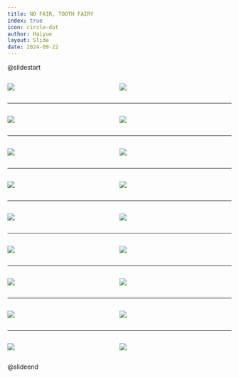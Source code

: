 ```yaml
---
title: NO FAIR, TOOTH FAIRY
index: true
icon: circle-dot
author: Haiyue
layout: Slide
date: 2024-09-22
---
```

 
@slidestart

<div style="display:flex">
<div style="flex:1">

![](https://raw.githubusercontent.com/yclord/reading/refs/heads/master/english/Level-S/NO%20FAIR,%20TOOTH%20FAIRY/001.webp)
</div>
<div style="flex:1">

![](https://raw.githubusercontent.com/yclord/reading/refs/heads/master/english/Level-S/NO%20FAIR,%20TOOTH%20FAIRY/002.webp)
</div>
</div>

---

<div style="display:flex">
<div style="flex:1">

![](https://raw.githubusercontent.com/yclord/reading/refs/heads/master/english/Level-S/NO%20FAIR,%20TOOTH%20FAIRY/003.webp)
</div>
<div style="flex:1">

![](https://raw.githubusercontent.com/yclord/reading/refs/heads/master/english/Level-S/NO%20FAIR,%20TOOTH%20FAIRY/004.webp)
</div>
</div>

---

<div style="display:flex">
<div style="flex:1">

![](https://raw.githubusercontent.com/yclord/reading/refs/heads/master/english/Level-S/NO%20FAIR,%20TOOTH%20FAIRY/005.webp)
</div>
<div style="flex:1">

![](https://raw.githubusercontent.com/yclord/reading/refs/heads/master/english/Level-S/NO%20FAIR,%20TOOTH%20FAIRY/006.webp)
</div>
</div>

---

<div style="display:flex">
<div style="flex:1">

![](https://raw.githubusercontent.com/yclord/reading/refs/heads/master/english/Level-S/NO%20FAIR,%20TOOTH%20FAIRY/007.webp)
</div>
<div style="flex:1">

![](https://raw.githubusercontent.com/yclord/reading/refs/heads/master/english/Level-S/NO%20FAIR,%20TOOTH%20FAIRY/008.webp)
</div>
</div>

---

<div style="display:flex">
<div style="flex:1">

![](https://raw.githubusercontent.com/yclord/reading/refs/heads/master/english/Level-S/NO%20FAIR,%20TOOTH%20FAIRY/009.webp)
</div>
<div style="flex:1">

![](https://raw.githubusercontent.com/yclord/reading/refs/heads/master/english/Level-S/NO%20FAIR,%20TOOTH%20FAIRY/010.webp)
</div>
</div>

---

<div style="display:flex">
<div style="flex:1">

![](https://raw.githubusercontent.com/yclord/reading/refs/heads/master/english/Level-S/NO%20FAIR,%20TOOTH%20FAIRY/011.webp)
</div>
<div style="flex:1">

![](https://raw.githubusercontent.com/yclord/reading/refs/heads/master/english/Level-S/NO%20FAIR,%20TOOTH%20FAIRY/012.webp)
</div>
</div>

---

<div style="display:flex">
<div style="flex:1">

![](https://raw.githubusercontent.com/yclord/reading/refs/heads/master/english/Level-S/NO%20FAIR,%20TOOTH%20FAIRY/013.webp)
</div>
<div style="flex:1">

![](https://raw.githubusercontent.com/yclord/reading/refs/heads/master/english/Level-S/NO%20FAIR,%20TOOTH%20FAIRY/014.webp)
</div>
</div>

---

<div style="display:flex">
<div style="flex:1">

![](https://raw.githubusercontent.com/yclord/reading/refs/heads/master/english/Level-S/NO%20FAIR,%20TOOTH%20FAIRY/015.webp)
</div>
<div style="flex:1">

![](https://raw.githubusercontent.com/yclord/reading/refs/heads/master/english/Level-S/NO%20FAIR,%20TOOTH%20FAIRY/016.webp)
</div>
</div>

---

<div style="display:flex">
<div style="flex:1">

![](https://raw.githubusercontent.com/yclord/reading/refs/heads/master/english/Level-S/NO%20FAIR,%20TOOTH%20FAIRY/017.webp)
</div>
<div style="flex:1">

![](https://raw.githubusercontent.com/yclord/reading/refs/heads/master/english/Level-S/NO%20FAIR,%20TOOTH%20FAIRY/018.webp)
</div>
</div>

@slideend